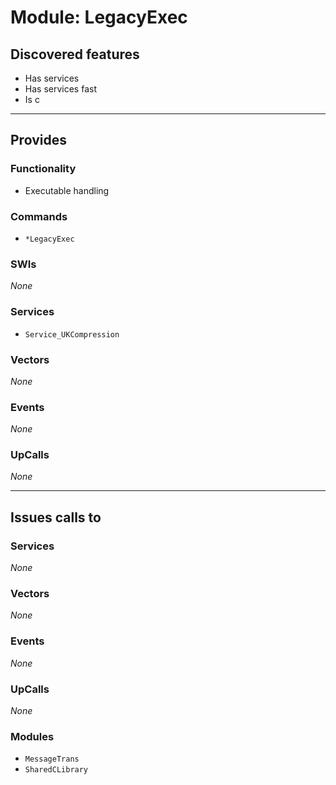 # Module: LegacyExec

## Discovered features


* Has services
* Has services fast
* Is c

---

## Provides

### Functionality


* Executable handling

### Commands


* `*LegacyExec`


### SWIs


*None*


### Services


* `Service_UKCompression`


### Vectors


*None*


### Events


*None*


### UpCalls


*None*


---

## Issues calls to

### Services


*None*


### Vectors


*None*


### Events


*None*


### UpCalls


*None*


### Modules


* `MessageTrans`
* `SharedCLibrary`


